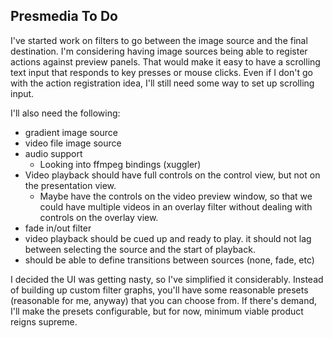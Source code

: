 ## Presmedia To Do

I've started work on filters to go between the image source and the final destination.
I'm considering having image sources being able to register actions against preview panels.
That would make it easy to have a scrolling text input that responds to key presses or mouse clicks.
Even if I don't go with the action registration idea, I'll still need some way to set up scrolling input.

I'll also need the following:
* gradient image source
* video file image source
* audio support
  * Looking into ffmpeg bindings (xuggler)
* Video playback should have full controls on the control view, but not on the presentation view.
  * Maybe have the controls on the video preview window, so that we could have multiple videos in an overlay filter without dealing with controls on the overlay view.
* fade in/out filter
* video playback should be cued up and ready to play.  it should not lag between selecting the source and the start of playback.
* should be able to define transitions between sources (none, fade, etc)

I decided the UI was getting nasty, so I've simplified it considerably.  Instead of building up
custom filter graphs, you'll have some reasonable presets (reasonable for me, anyway)
that you can choose from.  If there's demand, I'll make the presets configurable, 
but for now, minimum viable product reigns supreme.
